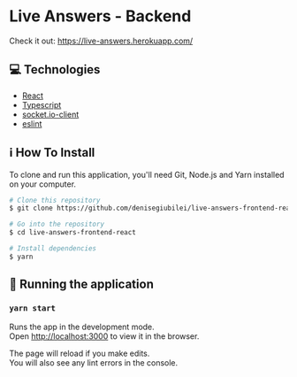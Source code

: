 # Live Answers - Backend

Check it out: https://live-answers.herokuapp.com/

## :computer: Technologies

-  [React](https://reactjs.org)
-  [Typescript](https://www.typescriptlang.org/)
-  [socket.io-client](https://www.npmjs.com/package/socket.io-client)
-  [eslint](https://eslint.org/)

## :information_source: How To Install

To clone and run this application, you'll need Git, Node.js and Yarn installed on your computer.

```bash
# Clone this repository
$ git clone https://github.com/denisegiubilei/live-answers-frontend-react.git

# Go into the repository
$ cd live-answers-frontend-react

# Install dependencies
$ yarn


```
## :rocket: Running the application

### `yarn start`

Runs the app in the development mode.\
Open [http://localhost:3000](http://localhost:3000) to view it in the browser.

The page will reload if you make edits.\
You will also see any lint errors in the console.

